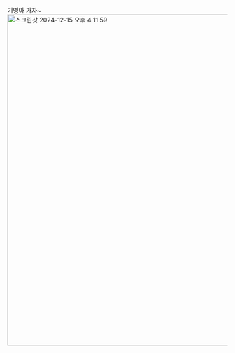 기영아 가자~<br/>
<img width="755" alt="스크린샷 2024-12-15 오후 4 11 59" src="https://github.com/user-attachments/assets/09ede27b-58f5-4b3a-9881-14788a6e2315" />

